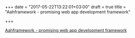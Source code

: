 +++
date = "2017-05-22T13:22:01+03:00"
draft = true
title = "Aahframework - promising web app development framework"

+++

<p><a href="https://aahframework.org">Aahframework - promising web app development framework</a></p>